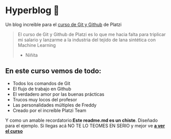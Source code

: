 # Hyperblog 💚
Un blog increible para el [curso de Git y Github](http://https://platzi.com/clases/git-github/ "curso de Git y Github") de Platzi
>El curso de Git y Github de Platzi es lo que me hacia falta para triplicar mi salario y lanzarme a la industria del tejido de lana sintética con Machine Learning
>- Niñita

## En este curso vemos de todo:
* Todos los comandos de Git
* El flujo de trabajo en Github
* El verdadero amor por las buenas prácticas
* Trucos muy locos del profesor
* Las personalidades múltiples de Freddy
* Creado por el increíble Platzi Team

Y como un amable recordatorio:**Este readme.md es un chiste**. Diseñado para el ejemplo. Si llegas acá NO TE LO TEOMES EN SERIO y mejor ve [**a ver el curso** ](http://https://platzi.com/clases/git-github/ "a ver el curso ")